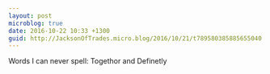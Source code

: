 ```yaml
---
layout: post
microblog: true
date: 2016-10-22 10:33 +1300
guid: http://JacksonOfTrades.micro.blog/2016/10/21/t789580385885655040.html
---
```

Words I can never spell: Togethor and Definetly
